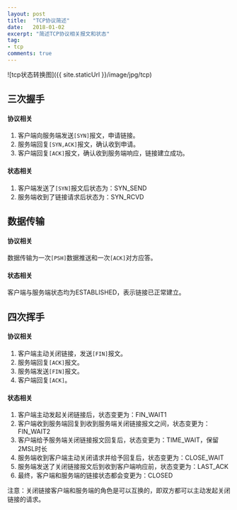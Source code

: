 ```yaml
---
layout: post
title:  "TCP协议简述"
date:   2018-01-02
excerpt: "简述TCP协议相关报文和状态"
tag:
- tcp
comments: true
---
```

![tcp状态转换图]({{ site.staticUrl }}/image/jpg/tcp)

## 三次握手
#### 协议相关
1. 客户端向服务端发送```[SYN]```报文，申请链接。
2. 服务端回复```[SYN,ACK]```报文，确认收到申请。
3. 客户端回复```[ACK]```报文，确认收到服务端响应，链接建立成功。

#### 状态相关
1. 客户端发送了```[SYN]```报文后状态为：SYN_SEND
2. 服务端收到了链接请求后状态为：SYN_RCVD

## 数据传输
#### 协议相关
数据传输为一次```[PSH]```数据推送和一次```[ACK]```对方应答。

#### 状态相关
客户端与服务端状态均为ESTABLISHED，表示链接已正常建立。

## 四次挥手
#### 协议相关
1. 客户端主动关闭链接，发送```[FIN]```报文。
2. 服务端回复```[ACK]```报文。
3. 服务端发送```[FIN]```报文。
4. 客户端回复```[ACK]```。

#### 状态相关
1. 客户端主动发起关闭链接后，状态变更为：FIN_WAIT1
2. 客户端收到服务端回复到收到服务端关闭链接报文之间，状态变更为：FIN_WAIT2
3. 客户端给予服务端关闭链接报文回复后，状态变更为：TIME_WAIT，保留2MSL时长
4. 服务端收到客户端主动关闭请求并给予回复后，状态变更为：CLOSE_WAIT
5. 服务端发送了关闭链接报文后到收到客户端响应前，状态变更为：LAST_ACK
6. 最终，客户端和服务端的链接状态都会变更为：CLOSED

注意：关闭链接客户端和服务端的角色是可以互换的，即双方都可以主动发起关闭链接的请求。

